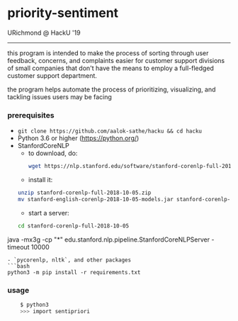 # priority-sentiment
URichmond @ HackU '19

---
this program is intended to make the process of
sorting through user feedback, concerns, and
complaints easier for customer support divisions of
small companies that don't have the means to employ
a full-fledged customer support department.

the program helps automate the process of
prioritizing, visualizing, and tackling issues
users may be facing

### prerequisites
- `git clone https://github.com/aalok-sathe/hacku && cd hacku`
- Python 3.6 or higher (https://python.org/)
- StanfordCoreNLP
  - to download, do:
    ```bash
    wget https://nlp.stanford.edu/software/stanford-corenlp-full-2018-10-05.zip https://nlp.stanford.edu/software/stanford-english-corenlp-2018-10-05-models.jar```
  - install it:
  ```bash
  unzip stanford-corenlp-full-2018-10-05.zip
  mv stanford-english-corenlp-2018-10-05-models.jar stanford-corenlp-full-2018-10-05
  ```
  - start a server:
  ```bash
  cd stanford-corenlp-full-2018-10-05
java -mx3g -cp "*" edu.stanford.nlp.pipeline.StanfordCoreNLPServer -timeout 10000
  ```
- `pycorenlp, nltk`, and other packages
  ```bash
  python3 -m pip install -r requirements.txt
  ```


### usage
```bash
    $ python3
    >>> import sentipriori
```
